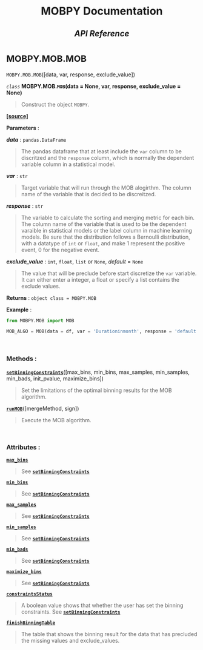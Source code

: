 <h1><strong><p align = center> MOBPY Documentation </p></strong></h1>

<h2><p  align=center><strong style = 'font-style:italic'>API Reference</strong></p></h2>


<h1><span style = 'font-size:smaller'> MOBPY.MOB.MOB </span></h1>

`MOBPY.MOB.MOB`([data, var, response, exclude_value])

*`class`* **MOBPY.MOB.`MOB`(data = None, var, response, exclude_value = None)**

> Construct the object `MOBPY`.

[**[source]**](https://github.com/ChenTaHung/Monotonic-Optimal-Binning/blob/main/src/MOBPY/MOB.py#L6-L79)

**Parameters** : <br>

**_data_** : `pandas.DataFrame`

> The pandas dataframe that at least include the `var` column to be discritzed and the `response` column, which is normally the dependent variable column in a statistical model.

**_var_** : `str`

> Target variable that will run through the MOB alogirthm. The column name of the variable that is decided to be discreitzed.


**_response_** : `str`

> The variable to calculate the sorting and merging metric for each bin. The column name of the variable that is used to be the dependent varaible in statistical models or the label column in machine learning models. Be sure that the distribution follows a Bernoulli distribution, with a datatype of `int` or `float`, and make 1 represent the positive event, 0 for the negative event.


__*exclude_value*__ : `int`, `float`, `list` or `None`, _default_ = `None`

> The value that will be preclude before start discretize the `var` variable. It can either enter a integer, a float or specify a list contains the exclude values.

**Returns** : `object class = MOBPY.MOB`

**Example** :

```python
from MOBPY.MOB import MOB

MOB_ALGO = MOB(data = df, var = 'Durationinmonth', response = 'default', exclude_value = None)
```

<br>

<h3><strong> Methods : </strong></h3>

[**`setBinningConstraints`**](https://github.com/ChenTaHung/Monotonic-Optimal-Binning/tree/main/doc/MOBPY-MOB-MOB-setBinningConstraints.md)([max_bins, min_bins, max_samples, min_samples, min_bads, init_pvalue, maximize_bins])

> Set the limitations of the optimal binning results for the MOB algorithm.

[**`runMOB`**](https://github.com/ChenTaHung/Monotonic-Optimal-Binning/tree/main/doc/MOBPY-MOB-MOB-runMOB.md)([mergeMethod, sign])

> Execute the MOB algorithm.

<br>

<h3><strong> Attributes : </strong></h3>

[**`max_bins`**](https://github.com/ChenTaHung/Monotonic-Optimal-Binning/blob/main/src/MOBPY/MOB.py#L124-L126)

> See [**`setBinningConstraints`**](https://github.com/ChenTaHung/Monotonic-Optimal-Binning/tree/main/doc/MOBPY-MOB-MOB-setBinningConstraints.md)

[**`min_bins`**](https://github.com/ChenTaHung/Monotonic-Optimal-Binning/blob/main/src/MOBPY/MOB.py#L131-L133)

> See [**`setBinningConstraints`**](https://github.com/ChenTaHung/Monotonic-Optimal-Binning/tree/main/doc/MOBPY-MOB-MOB-setBinningConstraints.md)

[**`max_samples`**](https://github.com/ChenTaHung/Monotonic-Optimal-Binning/blob/main/src/MOBPY/MOB.py#L139-L140)

> See [**`setBinningConstraints`**](https://github.com/ChenTaHung/Monotonic-Optimal-Binning/tree/main/doc/MOBPY-MOB-MOB-setBinningConstraints.md)

[**`min_samples`**](https://github.com/ChenTaHung/Monotonic-Optimal-Binning/blob/main/src/MOBPY/MOB.py#L143-L145)

> See [**`setBinningConstraints`**](https://github.com/ChenTaHung/Monotonic-Optimal-Binning/tree/main/doc/MOBPY-MOB-MOB-setBinningConstraints.md)

[**`min_bads`**](https://github.com/ChenTaHung/Monotonic-Optimal-Binning/blob/main/src/MOBPY/MOB.py#L147-L149)

> See [**`setBinningConstraints`**](https://github.com/ChenTaHung/Monotonic-Optimal-Binning/tree/main/doc/MOBPY-MOB-MOB-setBinningConstraints.md)

[**`maximize_bins`**](https://github.com/ChenTaHung/Monotonic-Optimal-Binning/blob/main/src/MOBPY/MOB.py#L151-L153)

> See [**`setBinningConstraints`**](https://github.com/ChenTaHung/Monotonic-Optimal-Binning/tree/main/doc/MOBPY-MOB-MOB-setBinningConstraints.md)

[**`constraintsStatus`**](https://github.com/ChenTaHung/Monotonic-Optimal-Binning/blob/main/src/MOBPY/MOB.py#L100-L102)

> A boolean value shows that whether the user has set the binning constraints. See [**`setBinningConstraints`**](https://github.com/ChenTaHung/Monotonic-Optimal-Binning/tree/main/doc/MOBPY-MOB-MOB-setBinningConstraints.md)

[**`finishBinningTable`**](https://github.com/ChenTaHung/Monotonic-Optimal-Binning/blob/main/src/MOBPY/MOB.py#L155-L157)

> The table that shows the binning result for the data that has precluded the missing values and exclude_values.

